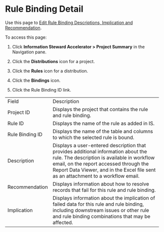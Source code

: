 # Rule Binding Detail

<div class="use">

Use this page to [Edit Rule Binding Descriptions, Implication and
Recommendation](../Use_Cases/Edit_Rule_Bindings.htm).

</div>

To access this page:

1.  Click **Information Steward Accelerator \> Project Summary** in the
    Navigation pane.

2.  Click the **Distributions** icon for a project.

3.  Click the **Rules** icon for a distribution.

4.  Click the **Bindings** icon.

5.  Click the Rule Binding ID
link.

|                 |                                                                                                                                                                                                                                                                  |
| --------------- | ---------------------------------------------------------------------------------------------------------------------------------------------------------------------------------------------------------------------------------------------------------------- |
| Field           | Description                                                                                                                                                                                                                                                      |
| Project ID      | Displays the project that contains the rule and rule binding.                                                                                                                                                                                                    |
| Rule ID         | Displays the name of the rule as added in IS.                                                                                                                                                                                                                    |
| Rule Binding ID | Displays the name of the table and columns to which the selected rule is bound.                                                                                                                                                                                  |
| Description     | Displays a user-entered description that provides additional information about the rule. The description is available in workflow email, on the report accessed through the Report Data Viewer, and in the Excel file sent as an attachment to a workflow email. |
| Recommendation  | Displays information about how to resolve records that fail for this rule and rule binding.                                                                                                                                                                      |
| Implication     | Displays information about the implication of failed data for this rule and rule binding, including downstream issues or other rule and rule binding combinations that may be affected.                                                                          |
